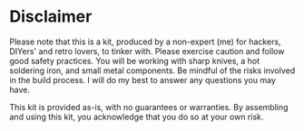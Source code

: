 # Disclaimer

Please note that this is a kit, produced by a non-expert (me) for hackers, DIYers' and retro lovers, to tinker with. Please exercise caution and follow good safety practices. You will be working with sharp knives, a hot soldering iron, and small metal components. Be mindful of the risks involved in the build process. I will do my best to answer any questions you may have.

This kit is provided as-is, with no guarantees or warranties. By assembling and using this kit, you acknowledge that you do so at your own risk.
